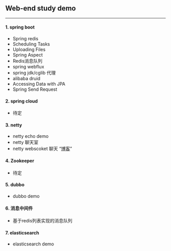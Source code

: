 ## Web-end study demo

------------

#### 1. spring boot
-  Spring redis
-  Scheduling Tasks
- Uploading Files
- Spring Aspect
- Redis消息队列
- spring webflux
- spring jdk/cglib 代理
- alibaba druid 
- Accessing Data with JPA
- Spring Send Request

#### 2. spring cloud
- 待定

#### 3. netty
- netty echo demo
- netty 聊天室
- netty webscoket 聊天   “[博客](https://www.kancloud.cn/kancloud/essential-netty-in-action/52620 "博客")”
#### 4.  Zookeeper
- 待定

#### 5.  dubbo
- dubbo demo

#### 6. 消息中间件
- 基于redis列表实现的消息队列


#### 7.  elasticsearch
- elasticsearch demo
